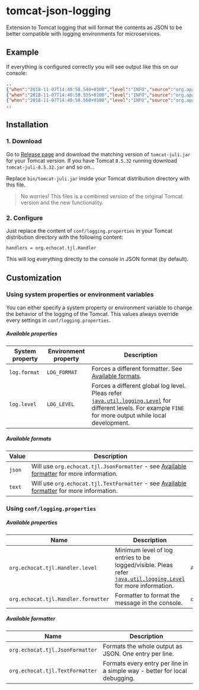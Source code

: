 # tomcat-json-logging

Extension to Tomcat logging that will format the contents as JSON to be better compatible with logging environments for microservices.

## Example

If everything is configured correctly you will see output like this on our console:
```json
..
{"when":"2018-11-07T14:40:58.540+0100","level":"INFO","source":"org.apache.coyote.AbstractProtocol.start(AbstractProtocol.java:488)","logger":"org.apache.coyote.http11.Http11AprProtocol","thread":"main","processId":22640,"message":"Starting ProtocolHandler [\"http-apr-8080\"]"}
{"when":"2018-11-07T14:40:58.555+0100","level":"INFO","source":"org.apache.coyote.AbstractProtocol.start(AbstractProtocol.java:488)","logger":"org.apache.coyote.ajp.AjpAprProtocol","thread":"main","processId":22640,"message":"Starting ProtocolHandler [\"ajp-apr-8009\"]"}
{"when":"2018-11-07T14:40:58.560+0100","level":"INFO","source":"org.apache.catalina.startup.Catalina.start(Catalina.java:654)","logger":"org.apache.catalina.startup.Catalina","thread":"main","processId":22640,"message":"Server startup in 859 ms"}
..
```

## Installation

### 1. Download

Go to [Release page](https://github.com/echocat/tomcat-json-logging/releases/latest) and download the matching version of `tomcat-juli.jar` for your Tomcat version. If you have Tomcat `8.5.32` running download `tomcat-juli-8.5.32.jar` and so on...

Replace `bin/tomcat-juli.jar` inside your Tomcat distribution directory with this file.

> No worries! This files is a combined version of the original Tomcat version and the new functionality.

### 2. Configure

Just replace the content of `conf/logging.properties` in your Tomcat distribution directory with the following content:
```properties
handlers = org.echocat.tjl.Handler
```

This will log everything directly to the console in JSON format (by default).

## Customization

### Using system properties or environment variables

You can either specify a system property or environment variable to change the behavior of the logging of the Tomcat. This values always override every settings in `conf/logging.properties`.

##### Available properties

| System property | Environment property | Description |
|---|---|---|
| `log.format` | `LOG_FORMAT` | Forces a different formatter. See [Available formats](#available-formats). |
| `log.level` | `LOG_LEVEL` | Forces a different global log level. Pleas refer [`java.util.logging.Level`](https://docs.oracle.com/javase/8/docs/api/java/util/logging/Level.html) for different levels. For example `FINE` for more output while local development. |

##### Available formats

| Value | Description |
|---|---|
| `json` | Will use `org.echocat.tjl.JsonFormatter` - see [Available formatter](#available-formatter) for more information. |
| `text` | Will use `org.echocat.tjl.TextFormatter` - see [Available formatter](#available-formatter) for more information. |

### Using `conf/logging.properties`

##### Available properties

| Name | Description | Default |
|------|-------------|---------|
| `org.echocat.tjl.Handler.level` | Minimum level of log entries to be logged/visible. Pleas refer [`java.util.logging.Level`](https://docs.oracle.com/javase/8/docs/api/java/util/logging/Level.html) for more information.  | `ALL` |
| `org.echocat.tjl.Handler.formatter` | Formatter to format the message in the console. | `org.echocat.tjl.JsonFormatter` |

##### Available formatter

| Name | Description |
|------|-------------|
| `org.echocat.tjl.JsonFormatter` | Formats the whole output as JSON. One entry per line. |
| `org.echocat.tjl.TextFormatter` | Formats every entry per line in a simple way - better for local debugging. |
